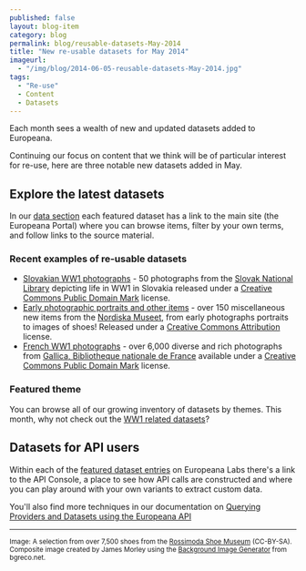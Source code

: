 ```yaml
---
published: false
layout: blog-item
category: blog
permalink: blog/reusable-datasets-May-2014
title: "New re-usable datasets for May 2014"
imageurl: 
  - "/img/blog/2014-06-05-reusable-datasets-May-2014.jpg"
tags: 
  - "Re-use"
  - Content
  - Datasets
---
```


Each month sees a wealth of new and updated datasets added to Europeana. 

Continuing our focus on content that we think will be of particular interest for re-use, here are three notable new datasets added in May.

## Explore the latest datasets

In our [data section](/data/ "Europeana Labs Data") each featured dataset has a link to the main site (the Europeana Portal) where you can browse items, filter by your own terms, and follow links to the source material.

### Recent examples of re-usable datasets
- [Slovakian WW1 photographs](/data/) - 50 photographs from the [Slovak National Library](http://digicontent.snk.sk/) depicting life in WW1 in Slovakia released under a [Creative Commons Public Domain Mark](http://creativecommons.org/publicdomain/mark/1.0/) license.
- [Early photographic portraits and other items](/data/) - over 150 miscellaneous new items from the [Nordiska Museet](http://www.nordiskamuseet.se/), from early photographs portraits to images of shoes! Released under a [Creative Commons Attribution](http://creativecommons.org/licenses/by/3.0/) license.
- [French WW1 photographs](/data/) - over 6,000 diverse and rich photographs from [Gallica, Bibliotheque nationale de France](http://gallica.bnf.fr/) available under a [Creative Commons Public Domain Mark](http://creativecommons.org/publicdomain/mark/1.0/) license.

### Featured theme
You can browse all of our growing inventory of datasets by themes. This month, why not check out the [WW1 related datasets](/data/#tag=first-world-war "1st World War datasets on Europeana Labs")?

## Datasets for API users

Within each of the [featured dataset entries](/data/ "Europeana Labs Datasets") on Europeana Labs there's a link to the API Console, a place to see how API calls are constructed and where you can play around with your own variants to extract custom data.

You'll also find more techniques in our documentation on [Querying Providers and Datasets using the Europeana API](/api/provider/)

---

<small>Image: A selection from over 7,500 shoes from the [Rossimoda Shoe Museum](http://www.europeana.eu/portal/search.html?qf=DATA_PROVIDER%3a%22Rossimoda%20Shoe%20Museum%22&rows=24) (CC-BY-SA). Composite image created by James Morley using the [Background Image Generator](http://www.bgreco.net/tiler/) from bgreco.net.</small>
